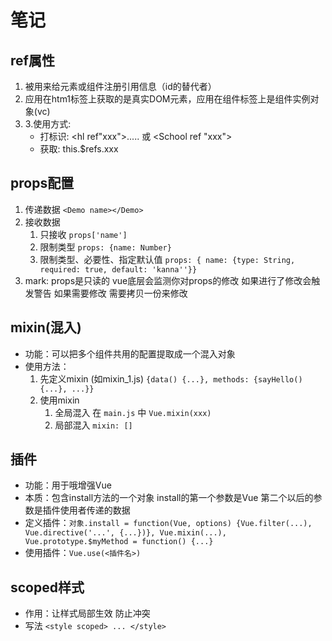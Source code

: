 # 笔记

## ref属性
1. 被用来给元素或组件注册引用信息（id的替代者）
2. 应用在htm1标签上获取的是真实DOM元素，应用在组件标签上是组件实例对象(vc)
3. 3.使用方式:
   - 打标识: <hl ref"xxx">.....</h1> 或 <School ref "xxx"></School>
   - 获取: this.$refs.xxx

## props配置
1. 传递数据  `<Demo name></Demo>`
2. 接收数据 
   1. 只接收 `props['name']`
   2. 限制类型 `props: {name: Number}`
   3. 限制类型、必要性、指定默认值 `props: { name: {type: String, required: true, default: 'kanna''}}`
3. mark: props是只读的 vue底层会监测你对props的修改 如果进行了修改会触发警告 如果需要修改 需要拷贝一份来修改

## mixin(混入)
- 功能：可以把多个组件共用的配置提取成一个混入对象
- 使用方法：
  1. 先定义mixin (如mixin_1.js) `{data() {...}, methods: {sayHello() {...}, ...}}`
  2. 使用mixin
     1. 全局混入 在 `main.js` 中 `Vue.mixin(xxx)`
     2. 局部混入 `mixin: []` 

## 插件
- 功能：用于哦增强Vue
- 本质：包含install方法的一个对象 install的第一个参数是Vue 第二个以后的参数是插件使用者传递的数据
- 定义插件：`对象.install = function(Vue, options) {Vue.filter(...), Vue.directive('...', {...})}, Vue.mixin(...), Vue.prototype.$myMethod = function() {...}`
- 使用插件：`Vue.use(<插件名>)`

## scoped样式
- 作用：让样式局部生效 防止冲突
- 写法 `<style scoped> ... </style>` 
